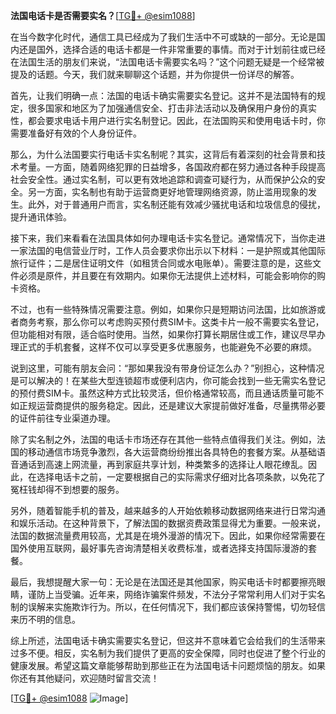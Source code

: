 **法国电话卡是否需要实名？**[[TG💪+ @esim1088](https://t.me/s/esim1088)]

在当今数字化时代，通信工具已经成为了我们生活中不可或缺的一部分。无论是国内还是国外，选择合适的电话卡都是一件非常重要的事情。而对于计划前往或已经在法国生活的朋友们来说，“法国电话卡需要实名吗？”这个问题无疑是一个经常被提及的话题。今天，我们就来聊聊这个话题，并为你提供一份详尽的解答。

首先，让我们明确一点：法国的电话卡确实需要实名登记。这并不是法国特有的规定，很多国家和地区为了加强通信安全、打击非法活动以及确保用户身份的真实性，都会要求电话卡用户进行实名制登记。因此，在法国购买和使用电话卡时，你需要准备好有效的个人身份证件。

那么，为什么法国要实行电话卡实名制呢？其实，这背后有着深刻的社会背景和技术考量。一方面，随着网络犯罪的日益增多，各国政府都在努力通过各种手段提高社会安全性。通过实名制，可以更有效地追踪和调查可疑行为，从而保护公众的安全。另一方面，实名制也有助于运营商更好地管理网络资源，防止滥用现象的发生。此外，对于普通用户而言，实名制还能有效减少骚扰电话和垃圾信息的侵扰，提升通讯体验。

接下来，我们来看看在法国具体如何办理电话卡实名登记。通常情况下，当你走进一家法国的电信营业厅时，工作人员会要求你出示以下材料：一是护照或其他国际旅行证件；二是居住证明文件（如租赁合同或水电账单）。需要注意的是，这些文件必须是原件，并且要在有效期内。如果你无法提供上述材料，可能会影响你的购卡资格。

不过，也有一些特殊情况需要注意。例如，如果你只是短期访问法国，比如旅游或者商务考察，那么你可以考虑购买预付费SIM卡。这类卡片一般不需要实名登记，但功能相对有限，适合临时使用。当然，如果你打算长期居住或工作，建议尽早办理正式的手机套餐，这样不仅可以享受更多优惠服务，也能避免不必要的麻烦。

说到这里，可能有朋友会问：“那如果我没有带身份证怎么办？”别担心，这种情况是可以解决的！在某些大型连锁超市或便利店内，你可能会找到一些无需实名登记的预付费SIM卡。虽然这种方式比较灵活，但价格通常较高，而且通话质量可能不如正规运营商提供的服务稳定。因此，还是建议大家提前做好准备，尽量携带必要的证件前往专业渠道办理。

除了实名制之外，法国的电话卡市场还存在其他一些特点值得我们关注。例如，法国的移动通信市场竞争激烈，各大运营商纷纷推出各具特色的套餐方案。从基础语音通话到高速上网流量，再到家庭共享计划，种类繁多的选择让人眼花缭乱。因此，在选择电话卡之前，一定要根据自己的实际需求仔细对比各项条款，以免花了冤枉钱却得不到想要的服务。

另外，随着智能手机的普及，越来越多的人开始依赖移动数据网络来进行日常沟通和娱乐活动。在这种背景下，了解法国的数据资费政策显得尤为重要。一般来说，法国的数据流量费用较高，尤其是在境外漫游的情况下。因此，如果你经常需要在国外使用互联网，最好事先咨询清楚相关收费标准，或者选择支持国际漫游的套餐。

最后，我想提醒大家一句：无论是在法国还是其他国家，购买电话卡时都要擦亮眼睛，谨防上当受骗。近年来，网络诈骗案件频发，不法分子常常利用人们对于实名制的误解来实施欺诈行为。所以，在任何情况下，我们都应该保持警惕，切勿轻信来历不明的信息。

综上所述，法国电话卡确实需要实名登记，但这并不意味着它会给我们的生活带来过多不便。相反，实名制为我们提供了更高的安全保障，同时也促进了整个行业的健康发展。希望这篇文章能够帮助到那些正在为法国电话卡问题烦恼的朋友。如果你还有其他疑问，欢迎随时留言交流！

[[TG💪+ @esim1088](https://t.me/s/esim1088) ![Image](https://i.postimg.cc/4NQfJmqS/Snipaste-2025-05-13-00-14-12.png)]